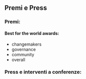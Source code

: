 ## Premi e Press

### Premi:

#### Best for the world awards:
- changemakers
- governance
- community
- overall

### Press e interventi a conferenze:

